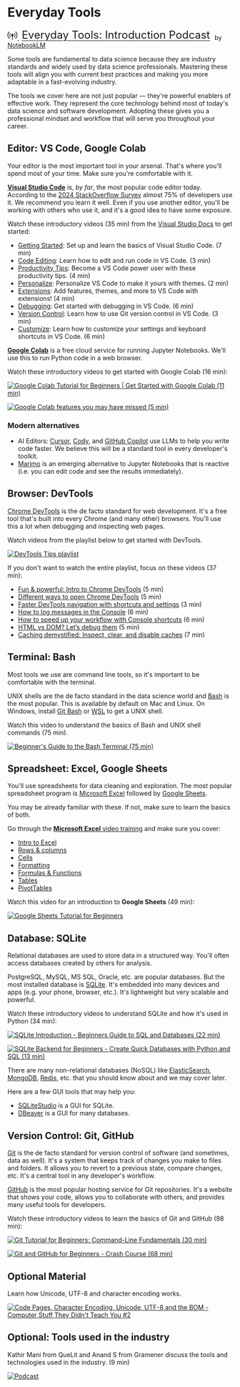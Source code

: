 # Everyday Tools

[<svg xmlns="http://www.w3.org/2000/svg" width="22" height="22" fill="currentColor" class="bi bi-broadcast-pin" viewBox="0 0 16 16">
<path d="M3.05 3.05a7 7 0 0 0 0 9.9.5.5 0 0 1-.707.707 8 8 0 0 1 0-11.314.5.5 0 0 1 .707.707m2.122 2.122a4 4 0 0 0 0 5.656.5.5 0 1 1-.708.708 5 5 0 0 1 0-7.072.5.5 0 0 1 .708.708m5.656-.708a.5.5 0 0 1 .708 0 5 5 0 0 1 0 7.072.5.5 0 1 1-.708-.708 4 4 0 0 0 0-5.656.5.5 0 0 1 0-.708m2.122-2.12a.5.5 0 0 1 .707 0 8 8 0 0 1 0 11.313.5.5 0 0 1-.707-.707 7 7 0 0 0 0-9.9.5.5 0 0 1 0-.707zM6 8a2 2 0 1 1 2.5 1.937V15.5a.5.5 0 0 1-1 0V9.937A2 2 0 0 1 6 8"/>
</svg> <span style="font-size: 24px; margin: 0 6px; vertical-align: bottom">Everyday Tools: Introduction Podcast</span>](https://drive.google.com/file/d/1gwUgFiLF88G9HJuLMikLg1-3UCpRhd9G/view) by [NotebookLM](https://notebooklm.google.com/)

Some tools are fundamental to data science because they are industry standards and widely used by data science professionals. Mastering these tools will align you with current best practices and making you more adaptable in a fast-evolving industry.

The tools we cover here are not just popular — they're powerful enablers of effective work. They represent the core technology behind most of today's data science and software development. Adopting these gives you a professional mindset and workflow that will serve you throughout your career.

## Editor: VS Code, Google Colab

Your editor is the most important tool in your arsenal. That's where you'll spend most of your time. Make sure you're comfortable with it.

[**Visual Studio Code**](https://code.visualstudio.com/) is, _by far_, the most popular code editor today. According to the [2024 StackOverflow Survey](https://survey.stackoverflow.co/2024/technology/#1-integrated-development-environment) almost 75% of developers use it. We recommend you learn it well. Even if you use another editor, you'll be working with others who use it, and it's a good idea to have some exposure.

Watch these introductory videos (35 min) from the [Visual Studio Docs](https://code.visualstudio.com/docs) to get started:

- [Getting Started](https://code.visualstudio.com/docs/introvideos/basics): Set up and learn the basics of Visual Studio Code. (7 min)
- [Code Editing](https://code.visualstudio.com/docs/introvideos/codeediting): Learn how to edit and run code in VS Code. (3 min)
- [Productivity Tips](https://code.visualstudio.com/docs/introvideos/productivity): Become a VS Code power user with these productivity tips. (4 min)
- [Personalize](https://code.visualstudio.com/docs/introvideos/configure): Personalize VS Code to make it yours with themes. (2 min)
- [Extensions](https://code.visualstudio.com/docs/introvideos/extend): Add features, themes, and more to VS Code with extensions! (4 min)
- [Debugging](https://code.visualstudio.com/docs/introvideos/debugging): Get started with debugging in VS Code. (6 min)
- [Version Control](https://code.visualstudio.com/docs/introvideos/versioncontrol): Learn how to use Git version control in VS Code. (3 min)
- [Customize](https://code.visualstudio.com/docs/introvideos/customize): Learn how to customize your settings and keyboard shortcuts in VS Code. (6 min)

[**Google Colab**](https://colab.research.google.com/) is a free cloud service for running Jupyter Notebooks. We'll use this to run Python code in a web browser.

Watch these introductory videos to get started with Google Colab (16 min):

[![Google Colab Tutorial for Beginners | Get Started with Google Colab (11 min)](https://i.ytimg.com/vi_webp/RLYoEyIHL6A/sddefault.webp)](https://youtu.be/RLYoEyIHL6A)

[![Google Colab features you may have missed (5 min)](https://i.ytimg.com/vi_webp/rNgswRZ2C1Y/sddefault.webp)](https://youtu.be/rNgswRZ2C1Y)

### Modern alternatives

- AI Editors: [Cursor](https://www.cursor.com/), [Cody](https://sourcegraph.com/cody), and [GitHub Copilot](https://github.com/features/copilot) use LLMs to help you write code faster.
  We believe this will be a standard tool in every developer's toolkit.
- [Marimo](https://marimo.io/) is an emerging alternative to Jupyter Notebooks that is reactive (i.e. you can edit code and see the results immediately).

## Browser: DevTools

[Chrome DevTools](https://developer.chrome.com/docs/devtools/overview/) is the de facto standard for web development. It's a free tool that's built into every Chrome (and many other) browsers. You'll use this a lot when debugging and inspecting web pages.

Watch videos from the playlist below to get started with DevTools.

[![DevTools Tips playlist](https://i.ytimg.com/vi_webp/t1c5tNPpXjs/sddefault.webp)](https://www.youtube.com/playlist?list=PLNYkxOF6rcIAcezfL8q0rjt13ufKseL5X)

If you don't want to watch the entire playlist, focus on these videos (37 min):

- [Fun & powerful: Intro to Chrome DevTools](https://youtu.be/t1c5tNPpXjs) (5 min)
- [Different ways to open Chrome DevTools](https://youtu.be/X65TAP8a530) (5 min)
- [Faster DevTools navigation with shortcuts and settings](https://youtu.be/xHusjrb_34A) (3 min)
- [How to log messages in the Console](https://youtu.be/76U0gtuV9AY) (6 min)
- [How to speed up your workflow with Console shortcuts](https://youtu.be/hdRDTj6ObiE) (6 min)
- [HTML vs DOM? Let’s debug them](https://youtu.be/J-02VNxE7lE) (5 min)
- [Caching demystified: Inspect, clear, and disable caches](https://youtu.be/mSMb-aH6sUw) (7 min)

## Terminal: Bash

Most tools we use are command line tools, so it's important to be comfortable with the terminal.

UNIX shells are the de facto standard in the data science world and [Bash](https://www.gnu.org/software/bash/) is the most popular. This is available by default on Mac and Linux. On Windows, install [Git Bash](https://git-scm.com/downloads) or [WSL](https://learn.microsoft.com/en-us/windows/wsl/install) to get a UNIX shell.

Watch this video to understand the basics of Bash and UNIX shell commands (75 min).

[![Beginner's Guide to the Bash Terminal (75 min)](https://i.ytimg.com/vi_webp/oxuRxtrO2Ag/sddefault.webp)](https://youtu.be/oxuRxtrO2Ag)

## Spreadsheet: Excel, Google Sheets

You'll use spreadsheets for data cleaning and exploration. The most popular spreadsheet program is [Microsoft Excel](https://www.microsoft.com/en-us/microsoft-365/excel) followed by [Google Sheets](https://www.google.com/sheets/about/).

You may be already familiar with these. If not, make sure to learn the basics of both.

Go through the [**Microsoft Excel** video training](https://support.microsoft.com/en-us/office/excel-video-training-9bc05390-e94c-46af-a5b3-d7c22f6990bb) and make sure you cover:

- [Intro to Excel](https://support.microsoft.com/en-us/office/create-a-new-workbook-ae99f19b-cecb-4aa0-92c8-7126d6212a83)
- [Rows & columns](https://support.microsoft.com/en-us/office/insert-or-delete-rows-and-columns-6f40e6e4-85af-45e0-b39d-65dd504a3246)
- [Cells](https://support.microsoft.com/en-us/office/move-or-copy-cells-and-cell-contents-803d65eb-6a3e-4534-8c6f-ff12d1c4139e)
- [Formatting](https://support.microsoft.com/en-us/office/available-number-formats-in-excel-0afe8f52-97db-41f1-b972-4b46e9f1e8d2)
- [Formulas & Functions](https://support.microsoft.com/en-us/office/overview-of-formulas-in-excel-ecfdc708-9162-49e8-b993-c311f47ca173)
- [Tables](https://support.microsoft.com/en-us/office/create-and-format-tables-e81aa349-b006-4f8a-9806-5af9df0ac664)
- [PivotTables](https://support.microsoft.com/en-us/office/create-a-pivottable-to-analyze-worksheet-data-a9a84538-bfe9-40a9-a8e9-f99134456576)

Watch this video for an introduction to **Google Sheets** (49 min):

[![Google Sheets Tutorial for Beginners](https://i.ytimg.com/vi_webp/TENAbUa-R-w/sddefault.webp)](https://youtu.be/TENAbUa-R-w)

## Database: SQLite

Relational databases are used to store data in a structured way. You'll often access databases created by others for analysis.

PostgreSQL, MySQL, MS SQL, Oracle, etc. are popular databases. But the most installed database is [SQLite](https://www.sqlite.org/index.html). It's embedded into many devices and apps (e.g. your phone, browser, etc.). It's lightweight but very scalable and powerful.

Watch these introductory videos to understand SQLite and how it's used in Python (34 min):

[![SQLite Introduction - Beginners Guide to SQL and Databases (22 min)](https://i.ytimg.com/vi_webp/8Xyn8R9eKB8/sddefault.webp)](https://youtu.be/8Xyn8R9eKB8)

[![SQLite Backend for Beginners - Create Quick Databases with Python and SQL (13 min)](https://i.ytimg.com/vi_webp/Ohj-CqALrwk/sddefault.webp)](https://youtu.be/Ohj-CqALrwk)

There are many non-relational databases (NoSQL) like [ElasticSearch](https://www.elastic.co/guide/en/elasticsearch/reference/current/index.html), [MongoDB](https://www.mongodb.com/docs/manual/), [Redis](https://redis.io/docs/latest/), etc. that you should know about and we may cover later.

Here are a few GUI tools that may help you:

- [SQLiteStudio](https://sqlitestudio.pl/) is a GUI for SQLite.
- [DBeaver](https://dbeaver.io/) is a GUI for many databases.

## Version Control: Git, GitHub

[Git](https://git-scm.com/) is the de facto standard for version control of software (and sometimes, data as well). It's a system that keeps track of changes you make to files and folders. It allows you to revert to a previous state, compare changes, etc. It's a central tool in any developer's workflow.

[GitHub](https://github.com/) is the most popular hosting service for Git repositories. It's a website that shows your code, allows you to collaborate with others, and provides many useful tools for developers.

Watch these introductory videos to learn the basics of Git and GitHub (98 min):

[![Git Tutorial for Beginners: Command-Line Fundamentals (30 min)](https://i.ytimg.com/vi_webp/HVsySz-h9r4/sddefault.webp)](https://youtu.be/HVsySz-h9r4)

[![Git and GitHub for Beginners - Crash Course (68 min)](https://i.ytimg.com/vi_webp/RGOj5yH7evk/sddefault.webp)](https://youtu.be/RGOj5yH7evk)

## Optional Material

Learn how Unicode, UTF-8 and character encoding works.

[![Code Pages, Character Encoding, Unicode, UTF-8 and the BOM - Computer Stuff They Didn't Teach You #2](https://i.ytimg.com/vi_webp/jeIBNn5Y5fI/sddefault.webp)](https://youtu.be/jeIBNn5Y5fI)


## Optional: Tools used in the industry

Kathir Mani from QueLit and Anand S from Gramener discuss the tools and technologies used in the industry. (9 min)

[![Podcast](https://i.ytimg.com/vi_webp/DH0Q4LiSgkE/sddefault.webp)](https://youtu.be/DH0Q4LiSgkE)
